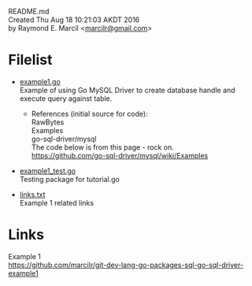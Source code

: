 README.md  
Created Thu Aug 18 10:21:03 AKDT 2016  
by Raymond E. Marcil &lt;marcilr@gmail.com&gt;


Filelist  
========
* [example1.go](https://github.com/marcilr/git-dev-lang-go-packages-sql-go-sql-driver-example1/blob/master/example1.go)  
  Example of using Go MySQL Driver to create database handle
  and execute query against table.  

  * References (initial source for code):  
    RawBytes  
    Examples  
    go-sql-driver/mysql  
    The code below is from this page - rock on.  
    https://github.com/go-sql-driver/mysql/wiki/Examples  

* [example1_test.go](https://github.com/marcilr/git-dev-lang-go-packages-sql-go-sql-driver-example1/blob/master/example1_test.go)  
  Testing package for tutorial.go  

* [links.txt](https://github.com/marcilr/git-dev-lang-go-packages-sql-go-sql-driver-example1/blob/master/links.txt)  
  Example 1 related links  


Links  
=====
Example 1  
https://github.com/marcilr/git-dev-lang-go-packages-sql-go-sql-driver-example1
